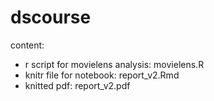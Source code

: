 # dscourse
content:
- r script for movielens analysis: movielens.R
- knitr file for notebook: report_v2.Rmd
- knitted pdf: report_v2.pdf

